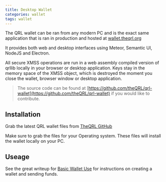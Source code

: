 ```yaml
---
title: Desktop Wallet
categories: wallet
tags: wallet
---
```


The QRL wallet can be ran from any modern PC and is the exact same application that is ran in production and hosted at [wallet.theqrl.org](https://wallet.theqrl.org)

It provides both web and desktop interfaces using Meteor, Semantic UI, NodeJS and Electron.

All secure XMSS operations are run in a web assembly compiled version of qrllib locally in your browser or desktop application. Keys stay in the memory space of the XMSS object, which is destroyed the moment you close the wallet, browser window or desktop application.

> The source code can be found at [https://github.com/theQRL/qrl-wallet](https://github.com/theQRL/qrl-wallet) if you would like to contribute.


## Installation

Grab the latest QRL wallet files from [TheQRL GitHub](https://github.com/theQRL/qrl-wallet/releases/latest)

Make sure to grab the files for your Operating system. These files will install the wallet locally on your PC.

## Useage

See the great writeup for [Basic Wallet Use](/wallet/basics) for instructions on creating a wallet and sending funds.